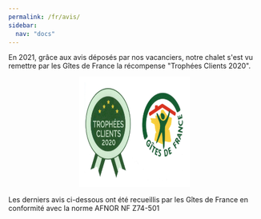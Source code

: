 ```yaml
---
permalink: /fr/avis/
sidebar:
  nav: "docs"
---
```


<html>
  <head>
    <meta charset="utf-8">
    <script type="text/javascript" src="https://widget.itea.fr/js/itea_widget.js"></script
  </head>
  <body>
  <p>En 2021, grâce aux avis déposés par nos vacanciers, notre chalet s'est vu remettre par les Gîtes de France la récompense "Trophées Clients 2020".</p>


<p style="text-align: center;">
  <a href="http://www.gites-de-france-savoie.com/fiche-hebergement-73G148140.html" target="_blank" rel="noreferrer"> <img src="images/banniere_menu/logo_trophes_clients.jpeg" alt="" width="200" height="200" style="border:10px solid white" /></a> 

</p>

<p>Les derniers avis ci-dessous ont été recueillis par les Gîtes de France en conformité avec la norme AFNOR NF Z74-501</p>
<script type='text/javascript'>
  var parametresWidget = {
    key : 'tftr8_fc',
    numGite : '73G148140',
    widget : 'avis',
  };
  widgetIteaGL(parametresWidget);
</script>
